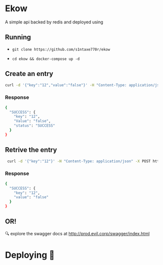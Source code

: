 # Ekow 

A simple api backed by redis and deployed using 


## Running 

- `git clone https://github.com/s1ntaxe770r/ekow`

- `cd ekow && docker-compose up -d`




## Create an entry

```bash
curl -d '{"key":"12","value":"false"}' -H "Content-Type: application/json" -X POST http://localhost:8080/set
```

### Response
```bash
{
  "SUCCESS": {
    "key": "12",
    "Value": "false",
    "status": "SUCCESS"
  }
}

```
## Retrive the entry

```bash 
 curl -d '{"key":"12"}' -H "Content-Type: application/json" -X POST http://localhost:8080/get | jq
```

### Response 
```bash
{
  "SUCCESS": {
    "key": "12",
    "value": "false"
  }
}

```
## OR!

:mag: explore the swagger docs at http://prod.evil.corp/swagger/index.html



# Deploying :rocket:




